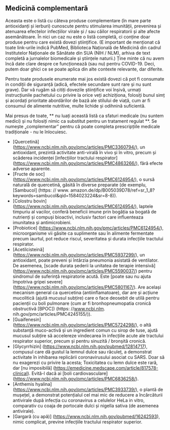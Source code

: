 ## Medicină complementară

Aceasta este o listă cu câteva produse complementare (în mare parte antioxidanți și ierburi) cunoscute pentru stimularea imunității, prevenirea și atenuarea efectelor infecțiilor virale și / sau căilor respiratorii și alte afecte asemănătoare. În nici un caz nu este o listă completă, ci conține doar produse pentru care există dovezi științifice. (E important de menționat că toate link-urile indică PubMed, Biblioteca Națională de Medicină din cadrul Institutelor Naționale de Sănătate din SUA (NIH / NLM), arhiva de text completă a jurnalelor biomedicale și științele naturii.) Ține minte că nu avem încă date clare despre ce funcționează (sau nu) pentru COVID-19. Deci, putem doar ghici ce se poate aplica din alte contexte relevante, dar diferite.

Pentru toate produsele enumerate mai jos există dovezi că pot fi consumate in condiții de siguranță (adică, efectele secundare sunt rare și nu sunt grave). Dar vă rugăm să citiți dovezile științifice voi înșivă, urmați instrucțiunile pachetului cu privire la orice veți achiziționa, folosiți bunul simț și acordați prioritate abordărilor de bază ale stilului de viață, cum ar fi consumul de alimente nutritive, multe lichide și odihnină suficientă.

Mai presus de toate, ** nu luați această listă ca sfaturi medicale (nu suntem medici) și nu folosiți nimic ca substitut pentru un tratament regulat **. Se numește „complementar” pentru că poate completa prescripțiile medicale tradiționale - nu le înlocuiesc.

* [Quercetină] (https://www.ncbi.nlm.nih.gov/pmc/articles/PMC3360794/), un antioxidant, prezintă activitate anti-virală în vivo și în vitro, precum și scăderea incidenței [infecțiilor tractului respirator] (https://www.ncbi.nlm.nih.gov/pmc/articles/PMC4863266/), fără efecte adverse aparente.
* [Fructe de soc] (https://www.ncbi.nlm.nih.gov/pmc/articles/PMC6124954/), o sursă naturală de quercetină, găsită în diverse preparate (de exemplu, [Sambucol] (https: // www. amazon.de/dp/B005039D78/ref=sr_1_8?keywords=sambucol&qid=1584023224&sr=8-8)).
* [Colostru bovin] (https://www.ncbi.nlm.nih.gov/pmc/articles/PMC6124954/), laptele timpuriu al vacilor, conferă beneficii imune prin bogăția sa bogată de nutrienți și compuși bioactivi, inclusiv factori care influenteaza imunitatea și antimicrobieni.
* [Probiotice] (https://www.ncbi.nlm.nih.gov/pmc/articles/PMC6124954/), microorganisme vii găsite ca suplimente sau în alimente fermentate precum iaurtul, pot reduce riscul, severitatea și durata infecțiile tractului respirator.
* [Acetilcisteină] (https://www.ncbi.nlm.nih.gov/pmc/articles/PMC5937299/), un antioxidant, poate preveni și întârzia pneumonia asistată de ventilator. De asemenea, [scade durata șederii la unitatea de terapie intensivă] (https://www.ncbi.nlm.nih.gov/pmc/articles/PMC5590037/) pentru sindromul de suferință respiratorie acută. Este [poate sau nu ajuta împotriva gripei severe] (https://www.ncbi.nlm.nih.gov/pmc/articles/PMC5801167/). Are același mecanism general ca quercetina (antiinflamatoare), dar are și acțiune mucolitică (ajută mucusul subțire) care o face deosebit de utilă pentru pacienții cu boli pulmonare (cum ar fi bronhopneumopatia cronică obstructivă [BPOC]) (https: //www.ncbi.nlm. nih.gov/pmc/articles/PMC4245155/)).
* [Guaifenesin] (https://www.ncbi.nlm.nih.gov/pmc/articles/PMC5724298/), o altă substanță muco-activă și un ingredient comun cu sirop de tuse, ajută mucusul subțire să accelereze vindecarea în infecțiile acute ale tractului respirator superior, precum și pentru sinuzită / bronșită cronică.
* [Glycyrrhizin] (https://www.ncbi.nlm.nih.gov/pubmed/12814717), compusul care dă gustul la lemnul dulce sau răculeț, a demonstrat activitate în inhibarea replicării coronavirusului asociat cu SARS. Doar să nu exagerezi cu privire la acesta; Toxicitatea cu lemn dulce este rară, dar [nu imposibilă] (https://emedicine.medscape.com/article/817578-clinical). Evită-l dacă ai [boli cardiovasculare] (https://www.ncbi.nlm.nih.gov/pmc/articles/PMC6836258/).
* [Anthemis hyalina] (https://www.ncbi.nlm.nih.gov/pmc/articles/PMC3933739/), o plantă de mușețel, a demonstrat potențialul cel mai mic de reducere a încărcăturii antivirale după infecția cu coronavirus a celulelor HeLa in vitro, comparativ cu coaja de portocale dulci și nigella sativa (de asemenea antivirale).
* [Gargară (cu apă)] (https://www.ncbi.nlm.nih.gov/pubmed/16242593), nimic complicat, previne infecțiile tractului respirator superior.

